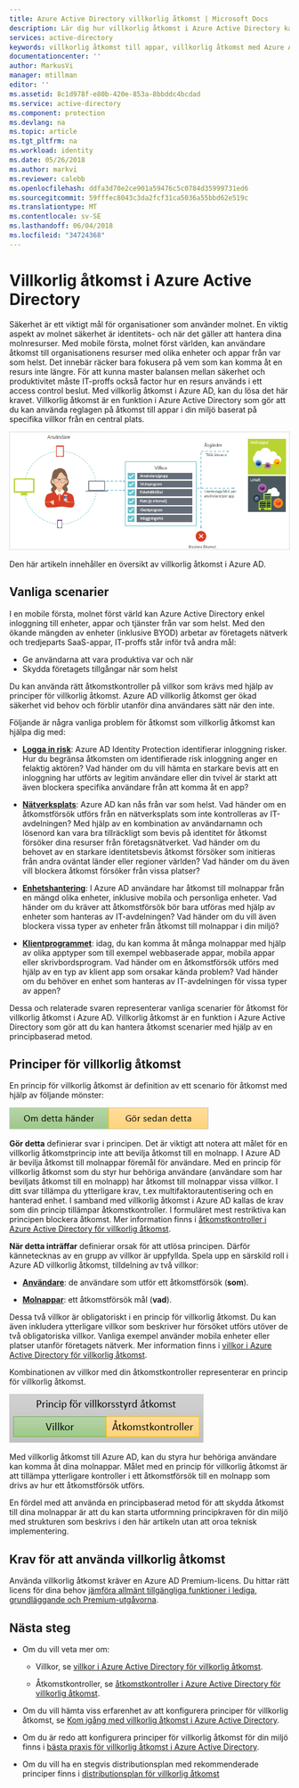 ```yaml
---
title: Azure Active Directory villkorlig åtkomst | Microsoft Docs
description: Lär dig hur villkorlig åtkomst i Azure Active Directory kan hjälpa dig att hantera åtkomstkontroll från en central plats.
services: active-directory
keywords: villkorlig åtkomst till appar, villkorlig åtkomst med Azure AD, säker åtkomst till företagets resurser, principer för villkorlig åtkomst
documentationcenter: ''
author: MarkusVi
manager: mtillman
editor: ''
ms.assetid: 8c1d978f-e80b-420e-853a-8bbddc4bcdad
ms.service: active-directory
ms.component: protection
ms.devlang: na
ms.topic: article
ms.tgt_pltfrm: na
ms.workload: identity
ms.date: 05/26/2018
ms.author: markvi
ms.reviewer: calebb
ms.openlocfilehash: ddfa3d70e2ce901a59476c5c0784d35999731ed6
ms.sourcegitcommit: 59fffec8043c3da2fcf31ca5036a55bbd62e519c
ms.translationtype: MT
ms.contentlocale: sv-SE
ms.lasthandoff: 06/04/2018
ms.locfileid: "34724368"
---
```

# <a name="conditional-access-in-azure-active-directory"></a>Villkorlig åtkomst i Azure Active Directory

Säkerhet är ett viktigt mål för organisationer som använder molnet. En viktig aspekt av molnet säkerhet är identitets- och när det gäller att hantera dina molnresurser. Med mobile första, molnet först världen, kan användare åtkomst till organisationens resurser med olika enheter och appar från var som helst. Det innebär räcker bara fokusera på vem som kan komma åt en resurs inte längre. För att kunna master balansen mellan säkerhet och produktivitet måste IT-proffs också factor hur en resurs används i ett access control beslut. Med villkorlig åtkomst i Azure AD, kan du lösa det här kravet. Villkorlig åtkomst är en funktion i Azure Active Directory som gör att du kan använda reglagen på åtkomst till appar i din miljö baserat på specifika villkor från en central plats. 


![Kontroll](./media/active-directory-conditional-access-azure-portal/81.png)

Den här artikeln innehåller en översikt av villkorlig åtkomst i Azure AD.


## <a name="common-scenarios"></a>Vanliga scenarier

I en mobile första, molnet först värld kan Azure Active Directory enkel inloggning till enheter, appar och tjänster från var som helst. Med den ökande mängden av enheter (inklusive BYOD) arbetar av företagets nätverk och tredjeparts SaaS-appar, IT-proffs står inför två andra mål:

- Ge användarna att vara produktiva var och när
- Skydda företagets tillgångar när som helst

Du kan använda rätt åtkomstkontroller på villkor som krävs med hjälp av principer för villkorlig åtkomst. Azure AD villkorlig åtkomst ger ökad säkerhet vid behov och förblir utanför dina användares sätt när den inte. 

Följande är några vanliga problem för åtkomst som villkorlig åtkomst kan hjälpa dig med:



- **[Logga in risk](active-directory-conditional-access-conditions.md#sign-in-risk)**: Azure AD Identity Protection identifierar inloggning risker. Hur du begränsa åtkomsten om identifierade risk inloggning anger en felaktig aktören? Vad händer om du vill hämta en starkare bevis att en inloggning har utförts av legitim användare eller din tvivel är starkt att även blockera specifika användare från att komma åt en app?

- **[Nätverksplats](active-directory-conditional-access-locations.md)**: Azure AD kan nås från var som helst. Vad händer om en åtkomstförsök utförs från en nätverksplats som inte kontrolleras av IT-avdelningen? Med hjälp av en kombination av användarnamn och lösenord kan vara bra tillräckligt som bevis på identitet för åtkomst försöker dina resurser från företagsnätverket. Vad händer om du behovet av en starkare identitetsbevis åtkomst försöker som initieras från andra oväntat länder eller regioner världen? Vad händer om du även vill blockera åtkomst försöker från vissa platser?  

- **[Enhetshantering](active-directory-conditional-access-conditions.md#device-platforms)**: I Azure AD användare har åtkomst till molnappar från en mängd olika enheter, inklusive mobila och personliga enheter. Vad händer om du kräver att åtkomstförsök bör bara utföras med hjälp av enheter som hanteras av IT-avdelningen? Vad händer om du vill även blockera vissa typer av enheter från åtkomst till molnappar i din miljö? 

- **[Klientprogrammet](active-directory-conditional-access-conditions.md#client-apps)**: idag, du kan komma åt många molnappar med hjälp av olika apptyper som till exempel webbaserade appar, mobila appar eller skrivbordsprogram. Vad händer om en åtkomstförsök utförs med hjälp av en typ av klient app som orsakar kända problem? Vad händer om du behöver en enhet som hanteras av IT-avdelningen för vissa typer av appen? 

Dessa och relaterade svaren representerar vanliga scenarier för åtkomst för villkorlig åtkomst i Azure AD. Villkorlig åtkomst är en funktion i Azure Active Directory som gör att du kan hantera åtkomst scenarier med hjälp av en principbaserad metod.


## <a name="conditional-access-policies"></a>Principer för villkorlig åtkomst

En princip för villkorlig åtkomst är definition av ett scenario för åtkomst med hjälp av följande mönster:

![Kontroll](./media/active-directory-conditional-access-azure-portal/10.png)

**Gör detta** definierar svar i principen. Det är viktigt att notera att målet för en villkorlig åtkomstprincip inte att bevilja åtkomst till en molnapp. I Azure AD är bevilja åtkomst till molnappar föremål för användare. Med en princip för villkorlig åtkomst som du styr hur behöriga användare (användare som har beviljats åtkomst till en molnapp) har åtkomst till molnappar vissa villkor. I ditt svar tillämpa du ytterligare krav, t.ex multifaktorautentisering och en hanterad enhet. I samband med villkorlig åtkomst i Azure AD kallas de krav som din princip tillämpar åtkomstkontroller. I formuläret mest restriktiva kan principen blockera åtkomst. Mer information finns i [åtkomstkontroller i Azure Active Directory för villkorlig åtkomst](active-directory-conditional-access-controls.md).
     

**När detta inträffar** definierar orsak för att utlösa principen. Därför kännetecknas av en grupp av villkor är uppfyllda. Spela upp en särskild roll i Azure AD villkorlig åtkomst, tilldelning av två villkor:

- **[Användare](active-directory-conditional-access-conditions.md#users-and-groups)**: de användare som utför ett åtkomstförsök (**som**). 

- **[Molnappar](active-directory-conditional-access-conditions.md#cloud-apps)**: ett åtkomstförsök mål (**vad**).    

Dessa två villkor är obligatoriskt i en princip för villkorlig åtkomst. Du kan även inkludera ytterligare villkor som beskriver hur försöket utförs utöver de två obligatoriska villkor. Vanliga exempel använder mobila enheter eller platser utanför företagets nätverk. Mer information finns i [villkor i Azure Active Directory för villkorlig åtkomst](active-directory-conditional-access-conditions.md).   

Kombinationen av villkor med din åtkomstkontroller representerar en princip för villkorlig åtkomst. 

![Kontroll](./media/active-directory-conditional-access-azure-portal/51.png)

Med villkorlig åtkomst till Azure AD, kan du styra hur behöriga användare kan komma åt dina molnappar. Målet med en princip för villkorlig åtkomst är att tillämpa ytterligare kontroller i ett åtkomstförsök till en molnapp som drivs av hur ett åtkomstförsök utförs.

En fördel med att använda en principbaserad metod för att skydda åtkomst till dina molnappar är att du kan starta utformning principkraven för din miljö med strukturen som beskrivs i den här artikeln utan att oroa teknisk implementering. 


## <a name="license-requirements-for-using-conditional-access"></a>Krav för att använda villkorlig åtkomst

Använda villkorlig åtkomst kräver en Azure AD Premium-licens. Du hittar rätt licens för dina behov [jämföra allmänt tillgängliga funktioner i lediga, grundläggande och Premium-utgåvorna](https://azure.microsoft.com/pricing/details/active-directory/).


## <a name="next-steps"></a>Nästa steg

- Om du vill veta mer om:
    - Villkor, se [villkor i Azure Active Directory för villkorlig åtkomst](active-directory-conditional-access-conditions.md).

    - Åtkomstkontroller, se [åtkomstkontroller i Azure Active Directory för villkorlig åtkomst](active-directory-conditional-access-controls.md).

- Om du vill hämta viss erfarenhet av att konfigurera principer för villkorlig åtkomst, se [Kom igång med villkorlig åtkomst i Azure Active Directory](active-directory-conditional-access-azure-portal-get-started.md).

- Om du är redo att konfigurera principer för villkorlig åtkomst för din miljö finns i [bästa praxis för villkorlig åtkomst i Azure Active Directory](active-directory-conditional-access-best-practices.md). 

- Om du vill ha en stegvis distributionsplan med rekommenderade principer finns i [distributionsplan för villkorlig åtkomst](http://aka.ms/conditionalaccessdeploymentplan)
